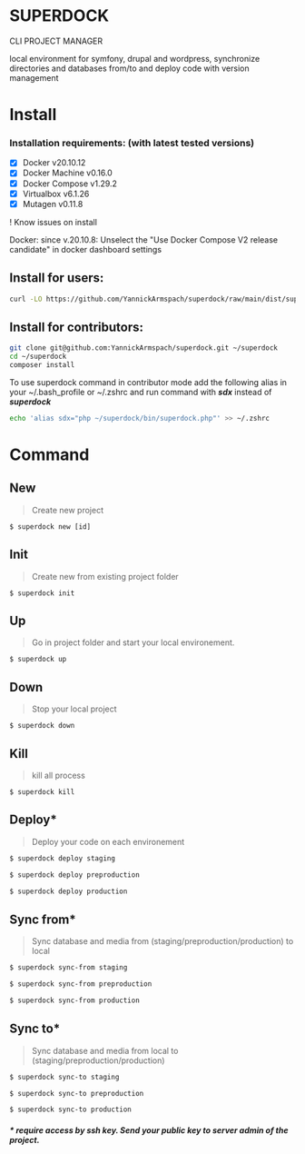# SUPERDOCK
CLI PROJECT MANAGER
 
local environment for symfony, drupal and wordpress, synchronize directories and databases from/to and deploy code with version management

# Install

### Installation requirements: (with latest tested versions) 

  - [x] Docker v20.10.12
  - [x] Docker Machine v0.16.0
  - [x] Docker Compose v1.29.2
  - [x] Virtualbox v6.1.26
  - [x] Mutagen v0.11.8
  
! Know issues on install

Docker: since v.20.10.8: Unselect the "Use Docker Compose V2 release candidate" in docker dashboard settings

## Install for users:
```sh
curl -LO https://github.com/YannickArmspach/superdock/raw/main/dist/superdock.phar && mv superdock.phar /usr/local/bin/superdock && chmod +x /usr/local/bin/superdock && superdock core install
```

## Install for contributors:
```sh
git clone git@github.com:YannickArmspach/superdock.git ~/superdock
cd ~/superdock
composer install
```

To use superdock command in contributor mode add the following alias in your ~/.bash_profile or ~/.zshrc and run command with ***sdx*** instead of ***superdock***

```sh
echo 'alias sdx="php ~/superdock/bin/superdock.php"' >> ~/.zshrc
```

# Command

## New
> Create new project
```
$ superdock new [id]
```

## Init
> Create new from existing project folder
```
$ superdock init
```

## Up
> Go in project folder and start your local environement. 
```
$ superdock up
```

## Down
> Stop your local project
```
$ superdock down
```

## Kill
> kill all process
```
$ superdock kill
```

## Deploy*
> Deploy your code on each environement
```sh
$ superdock deploy staging

$ superdock deploy preproduction

$ superdock deploy production
```

## Sync from*
> Sync database and media from (staging/preproduction/production) to local
```sh
$ superdock sync-from staging

$ superdock sync-from preproduction

$ superdock sync-from production
```

## Sync to*
> Sync database and media from local to (staging/preproduction/production)
```sh
$ superdock sync-to staging

$ superdock sync-to preproduction

$ superdock sync-to production
```

##### * require access by ssh key. Send your public key to server admin of the project.

